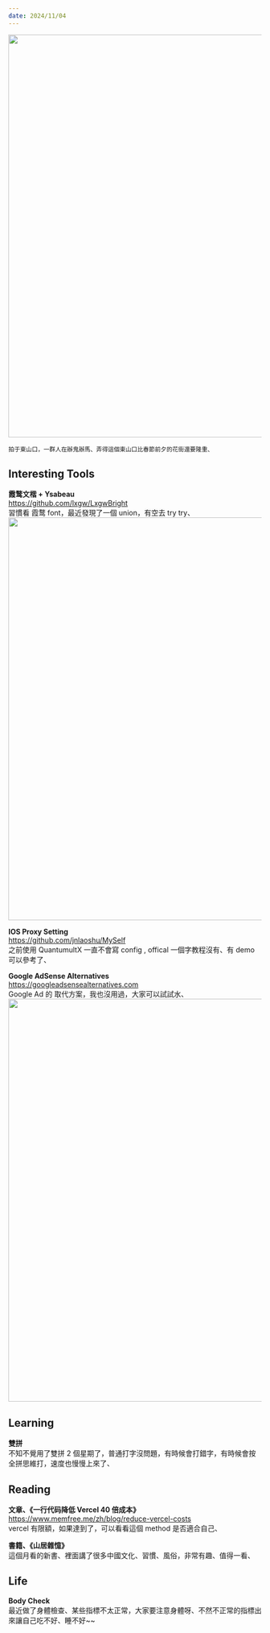 ```yaml
---
date: 2024/11/04
---
```


<img src="https://gz-blog-storage-1252787757.cos.ap-guangzhou.myqcloud.com/weekly/2024/11/19header.jpg?imageMogr2/format/webp" width="800" />

<small>拍于東山口，一群人在辦鬼辦馬、弄得這個東山口比春節前夕的花街還要隆重、</small>

## Interesting Tools
**霞鹜文楷 + Ysabeau**  
<https://github.com/lxgw/LxgwBright>    
習慣看 霞鹜 font，最近發現了一個 union，有空去 try try、  
<img src="https://gz-blog-storage-1252787757.cos.ap-guangzhou.myqcloud.com/weekly/2024/11/19interestiingtoolfont.jpg?imageMogr2/format/webp" width="800" />

**IOS Proxy Setting**  
<https://github.com/jnlaoshu/MySelf>   
之前使用 QuantumultX 一直不會寫 config , offical 一個字教程沒有、有 demo 可以參考了、 

**Google AdSense Alternatives**  
<https://googleadsensealternatives.com>  
Google Ad 的 取代方案，我也沒用過，大家可以試試水、  
<img src="https://gz-blog-storage-1252787757.cos.ap-guangzhou.myqcloud.com/weekly/2024/11/19interestingtoolgooglead.jpg?imageMogr2/format/webp" width="800" />

## Learning 

**雙拼**  
不知不覺用了雙拼 2 個星期了，普通打字沒問題，有時候會打錯字，有時候會按全拼思維打，速度也慢慢上來了、   

## Reading

**文章、《一行代码降低 Vercel 40 倍成本》**  
<https://www.memfree.me/zh/blog/reduce-vercel-costs>  
vercel 有限額，如果達到了，可以看看這個 method 是否適合自己、  

**書籍、《山居雜憶》**  
這個月看的新書、裡面講了很多中國文化、習慣、風俗，非常有趣、值得一看、  

## Life

**Body Check**  
最近做了身體檢查、某些指標不太正常，大家要注意身體呀、不然不正常的指標出來讓自己吃不好、睡不好~~  